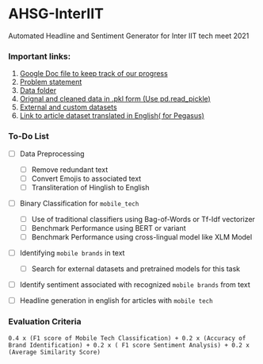 # AHSG-InterIIT
Automated Headline and Sentiment Generator for Inter IIT tech meet 2021

### Important links:
1. [Google Doc file to keep track of our progress](https://docs.google.com/document/d/1SsXJjiLKxtuJC0whoP9daylfpWBGX4FuSvZZn7yImU0/edit?usp=sharing)
2. [Problem statement](https://drive.google.com/file/d/1RrHu3dIRgOdg6_qNTVy5iwVkeFGCcz_H/view?usp=sharing)
3. [Data folder](https://drive.google.com/drive/folders/1XMxbp0zFawmSGy0P_NKRSo3R5rC1qK4c?usp=sharing)
4. [Orignal and cleaned data in .pkl form (Use pd.read_pickle)](https://drive.google.com/drive/folders/1HgsfTcG-0uuxb8HOujyL5CrMFIiFrBjf?usp=sharing)
5. [External and custom datasets](https://drive.google.com/drive/u/1/folders/1pB028xxJml-ivJoWWFweY_i96DLwVs8n)
6. [Link to article dataset translated in English( for Pegasus)](https://drive.google.com/file/d/1vjdAXXYDRecAkFork-HWh3rUkrimI4jR/view?usp=sharing)
### To-Do List

- [ ] Data Preprocessing
    - [ ] Remove redundant text
    - [ ] Convert Emojis to associated text
    - [ ] Transliteration of Hinglish to English
- [ ] Binary Classification for `mobile_tech`
    - [ ] Use of traditional classifiers using Bag-of-Words or Tf-Idf vectorizer
    - [ ] Benchmark Performance using BERT or variant  
    - [ ] Benchmark Performance using cross-lingual model like XLM Model
- [ ] Identifying `mobile brands` in text
    - [ ] Search for external datasets and pretrained models for this task
- [ ] Identify sentiment associated with recognized `mobile brands` from text
- [ ] Headline generation in english for articles with `mobile tech`



### Evaluation Criteria
`0.4 x (F1 score of Mobile Tech Classification) + 0.2 x (Accuracy of Brand Identification) + 0.2 x ( F1 score Sentiment Analysis) + 0.2 x (Average Similarity Score)`